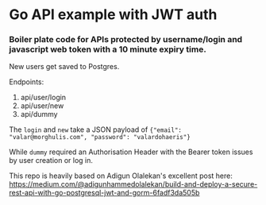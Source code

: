 # Go API example with JWT auth

### Boiler plate code for APIs protected by username/login and javascript web token with a 10 minute expiry time.

New users get saved to Postgres.

Endpoints:

1. api/user/login
2. api/user/new
3. api/dummy

The `login` and `new` take a JSON payload of `{"email": "valar@morghulis.com", "password": "valardohaeris"}`

While `dummy` required an Authorisation Header with the Bearer token issues by user creation or log in.

This repo is heavily based on Adigun Olalekan's excellent post here:
https://medium.com/@adigunhammedolalekan/build-and-deploy-a-secure-rest-api-with-go-postgresql-jwt-and-gorm-6fadf3da505b